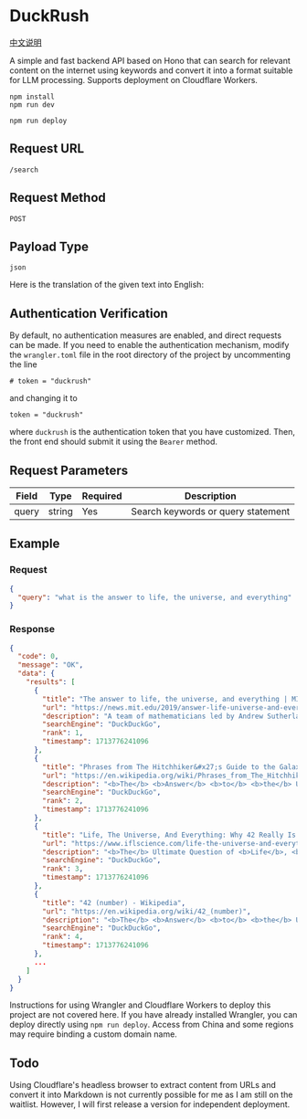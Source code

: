 # DuckRush

[中文说明](/READMECN.md)

A simple and fast backend API based on Hono that can search for relevant content on the internet using keywords and convert it into a format suitable for LLM processing. Supports deployment on Cloudflare Workers.

```shell
npm install
npm run dev
```

```shell
npm run deploy
```

## Request URL

```code
/search
```

## Request Method

```request
POST
```

## Payload Type

```code
json
```

Here is the translation of the given text into English:

## Authentication Verification

By default, no authentication measures are enabled, and direct requests can be made.
If you need to enable the authentication mechanism, modify the `wrangler.toml` file in the root directory of the project by uncommenting the line

```text
# token = "duckrush"
```

and changing it to

```text
token = "duckrush"
```

where `duckrush` is the authentication token that you have customized. Then, the front end should submit it using the `Bearer` method.

## Request Parameters

| Field | Type   | Required | Description                         |
|-------|--------|----------|---------------------------------------|
| query | string | Yes      | Search keywords or query statement   |

## Example

### Request

```json
{
  "query": "what is the answer to life, the universe, and everything"
}
```

### Response

```json
{
  "code": 0,
  "message": "OK",
  "data": {
    "results": [
      {
        "title": "The answer to life, the universe, and everything | MIT News ...",
        "url": "https://news.mit.edu/2019/answer-life-universe-and-everything-sum-three-cubes-mathematics-0910",
        "description": "A team of mathematicians led by Andrew Sutherland of MIT and Andrew Booker of Bristol University found the <b>answer</b> <b>to</b> <b>the</b> elusive number 42, which is the <b>answer</b> <b>to</b> <b>life,</b> <b>the</b> <b>universe,</b> <b>and</b> <b>everything</b> in Douglas Adams' novel. They used a massively parallel computation platform of over 400,000 volunteers' PCs to solve the sum-of-three-cubes equation x^3 + y^3 + z^3 = 42.",
        "searchEngine": "DuckDuckGo",
        "rank": 1,
        "timestamp": 1713776241096
      },
      {
        "title": "Phrases from The Hitchhiker&#x27;s Guide to the Galaxy - Wikipedia",
        "url": "https://en.wikipedia.org/wiki/Phrases_from_The_Hitchhiker%27s_Guide_to_the_Galaxy",
        "description": "<b>The</b> <b>Answer</b> <b>to</b> <b>the</b> Ultimate Question of <b>Life</b>, <b>The</b> <b>Universe</b>, <b>and</b> <b>Everything</b>. In the radio series and the first novel, a group of hyper-intelligent pan-dimensional beings demand to learn the <b>Answer</b> <b>to</b> <b>the</b> Ultimate Question of <b>Life</b>, <b>The</b> <b>Universe</b>, <b>and</b> <b>Everything</b> from the supercomputer Deep Thought, specially built for this purpose.It takes Deep Thought 7 + 1 ⁄ 2 million years to compute and check ...",
        "searchEngine": "DuckDuckGo",
        "rank": 2,
        "timestamp": 1713776241096
      },
      {
        "title": "Life, The Universe, And Everything: Why 42 Really Is The Ultimate Answer",
        "url": "https://www.iflscience.com/life-the-universe-and-everything-why-42-really-is-the-ultimate-answer-72379",
        "description": "<b>The</b> Ultimate Question of <b>Life</b>, <b>the</b> <b>Universe</b> <b>and</b> <b>Everything</b>,\" howled Loonquawl. \"Yes,\" said Deep Thought with the air of one who suffers fools gladly, \"but what actually is it?\". So wrote ...",
        "searchEngine": "DuckDuckGo",
        "rank": 3,
        "timestamp": 1713776241096
      },
      {
        "title": "42 (number) - Wikipedia",
        "url": "https://en.wikipedia.org/wiki/42_(number)",
        "description": "<b>The</b> <b>Answer</b> <b>to</b> <b>the</b> Ultimate Question of <b>Life</b>, <b>The</b> <b>Universe</b>, <b>and</b> <b>Everything</b>. <b>The</b> number 42 <b>is</b>, in The Hitchhiker's Guide to the Galaxy by Douglas Adams, the \"<b>Answer</b> <b>to</b> <b>the</b> Ultimate Question of <b>Life</b>, <b>the</b> <b>Universe</b>, <b>and</b> <b>Everything</b>\", calculated by an enormous supercomputer named Deep Thought over a period of 7.5 million years. Unfortunately, no one ...",
        "searchEngine": "DuckDuckGo",
        "rank": 4,
        "timestamp": 1713776241096
      },
      ...
    ]
  }
}
```

Instructions for using Wrangler and Cloudflare Workers to deploy this project are not covered here. If you have already installed Wrangler, you can deploy directly using `npm run deploy`. Access from China and some regions may require binding a custom domain name.

## Todo

Using Cloudflare's headless browser to extract content from URLs and convert it into Markdown is not currently possible for me as I am still on the waitlist. However, I will first release a version for independent deployment.
